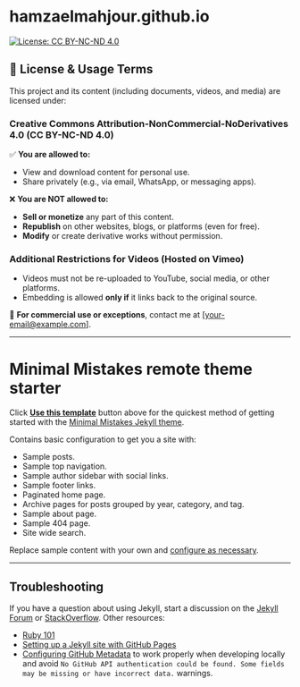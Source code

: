 # hamzaelmahjour.github.io

[![License: CC BY-NC-ND 4.0](https://img.shields.io/badge/License-CC_BY--NC--ND_4.0-lightgrey.svg)](https://creativecommons.org/licenses/by-nc-nd/4.0/)  

## 📜 License & Usage Terms  
This project and its content (including documents, videos, and media) are licensed under:  

### **Creative Commons Attribution-NonCommercial-NoDerivatives 4.0 (CC BY-NC-ND 4.0)**  
✅ **You are allowed to:**  
- View and download content for personal use.  
- Share privately (e.g., via email, WhatsApp, or messaging apps).  

❌ **You are NOT allowed to:**  
- **Sell or monetize** any part of this content.  
- **Republish** on other websites, blogs, or platforms (even for free).  
- **Modify** or create derivative works without permission.  

### **Additional Restrictions for Videos (Hosted on Vimeo)**  
- Videos must not be re-uploaded to YouTube, social media, or other platforms.  
- Embedding is allowed **only if** it links back to the original source.  

📝 **For commercial use or exceptions**, contact me at [your-email@example.com].  

---

# Minimal Mistakes remote theme starter

Click [**Use this template**](https://github.com/mmistakes/mm-github-pages-starter/generate) button above for the quickest method of getting started with the [Minimal Mistakes Jekyll theme](https://github.com/mmistakes/minimal-mistakes).

Contains basic configuration to get you a site with:

- Sample posts.
- Sample top navigation.
- Sample author sidebar with social links.
- Sample footer links.
- Paginated home page.
- Archive pages for posts grouped by year, category, and tag.
- Sample about page.
- Sample 404 page.
- Site wide search.

Replace sample content with your own and [configure as necessary](https://mmistakes.github.io/minimal-mistakes/docs/configuration/).

---

## Troubleshooting

If you have a question about using Jekyll, start a discussion on the [Jekyll Forum](https://talk.jekyllrb.com/) or [StackOverflow](https://stackoverflow.com/questions/tagged/jekyll). Other resources:

- [Ruby 101](https://jekyllrb.com/docs/ruby-101/)
- [Setting up a Jekyll site with GitHub Pages](https://jekyllrb.com/docs/github-pages/)
- [Configuring GitHub Metadata](https://github.com/jekyll/github-metadata/blob/master/docs/configuration.md#configuration) to work properly when developing locally and avoid `No GitHub API authentication could be found. Some fields may be missing or have incorrect data.` warnings.
